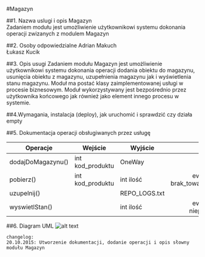 #Magazyn

##1. Nazwa uslugi i opis 
Magazyn <br>
Zadaniem modułu jest umożliwienie użytkownikowi systemu dokonania operacji zwizanych z modulem Magazyn

##2. Osoby odpowiedzialne
Adrian Makuch <br>
Łukasz Kucik

##3. Opis usugi
Zadaniem modułu Magazyn jest umożliwienie użytkownikowi systemu dokonania operacji dodania obiektu do magazynu, usunięcia obiektu z magazynu, uzupełnienia magazynu jak i wyświetlenia stanu magazynu. Moduł ma postać klasy zaimplementowanej usługi w procesie biznesowym. Moduł wykorzystywany jest bezpośrednio przez użytkownika końcowego jak również jako element innego procesu w systemie.

##4.Wymagania, instalacja (deploy), jak uruchomić i sprawdzić czy działa
empty

##5. Dokumentacja operacji obsługiwanych przez usługę 

| Operacje           | Wejście                                          | Wyjście   | Wyjatki |
| ------------------ | ------------------------------------------------ | -------   | :---: |
| dodajDoMagazynu()  | int kod_produktu                                 | OneWay    |       |
| pobierz()          | int kod_produktu                                 | int ilość | eventException brak_towaru,niepoprawny_kod | 
| uzupelnij()        |                                                  | REPO_LOGS.txt    |       |
| wyswietlStan()     |                                                  | int ilość| eventException niepoprawny_kod|


##6. Diagram UML
![alt text](https://github.com/pk-azu-2015/shop/blob/master/doc/Magazyn/Capture.JPG)

```
changelog:
20.10.2015: Utworzenie dokumentacji, dodanie operacji i opis słowny modułu Magazyn
```
